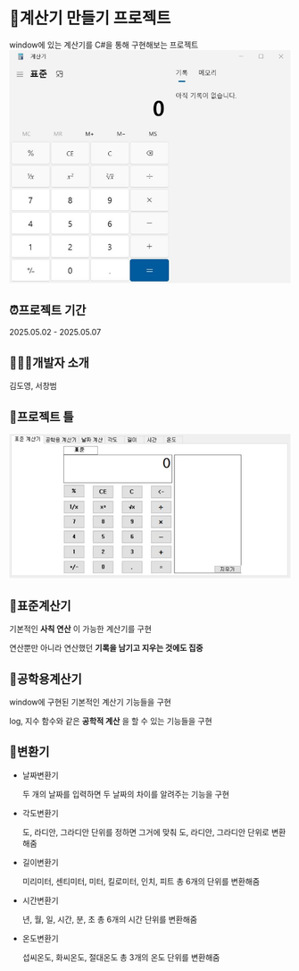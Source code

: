 # 📃계산기 만들기 프로젝트
window에 있는 계산기를 C#을 통해 구현해보는 프로젝트
![windows 계산기 이미지](https://github.com/Beginner0813/team-Project/blob/main/%EA%B3%84%EC%82%B0%EA%B8%B0%20%EC%9D%B4%EB%AF%B8%EC%A7%80.JPG)
## ⏰프로젝트 기간
2025.05.02 - 2025.05.07
## 🙍🏻‍♂️개발자 소개
김도영, 서창범
## 📌프로젝트 틀
![계산기 틀](https://github.com/Beginner0813/team-Project/blob/main/%ED%94%84%EB%A1%9C%EC%A0%9D%ED%8A%B8%20%ED%8B%80.JPG)
## 📌표준계산기
기본적인 __사칙 연산__ 이 가능한 계산기를 구현

연산뿐만 아니라 연산했던 __기록을 남기고 지우는 것에도 집중__
## 📌공학용계산기
window에 구현된 기본적인 계산기 기능들을 구현

log, 지수 함수와 같은 __공학적 계산__ 을 할 수 있는 기능들을 구현
## 📌변환기

+ 날짜변환기
  
  두 개의 날짜를 입력하면 두 날짜의 차이를 알려주는 기능을 구현 
+ 각도변환기
  
  도, 라디안, 그라디안 단위를 정하면 그거에 맞춰 도, 라디안, 그라디안 단위로 변환해줌
+ 길이변환기
  
  미리미터, 센티미터, 미터, 킬로미터, 인치, 피트 총 6개의 단위를 변환해줌
+ 시간변환기
  
  년, 월, 일, 시간, 분, 초 총 6개의 시간 단위를 변환해줌
+ 온도변환기
  
  섭씨온도, 화씨온도, 절대온도 총 3개의 온도 단위를 변환해줌
